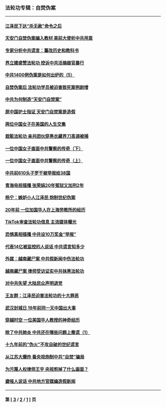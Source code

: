 ### 法轮功专辑：自焚伪案
---
#### [江泽民下达“杀无赦”命令之后](../../pages/nf5562/n13878084.md?09130430) 
#### [天安门自焚伪案编入教材 美前大使析中共用意](../../pages/nf5562/n13791932.md?09130430) 
#### [专家分析中共谎言：纂改历史和教科书](../../pages/nf5562/n13781542.md?09130430) 
#### [界立建盛赞法轮功 控诉中共活摘器官暴行](../../pages/nf5562/n13781971.md?09130430) 
#### [中共1400例伪案是如何出炉的（5）](../../pages/nf5562/n13226831.md?09130430) 
#### [自焚伪案后 法轮功学员被迫害致死案例剧增](../../pages/nf5562/n13190600.md?09130430) 
#### [中共为何制造“天安门自焚案”](../../pages/nf5562/n13183270.md?09130430) 
#### [原中国护士指证 天安门自焚案是造假](../../pages/nf5562/n13172289.md?09130430) 
#### [两位中国女子在美国的人生交集](../../pages/nf5562/n13156138.md?09130430) 
#### [栽赃法轮功 亲共团伙穿黑衣藏界刀高调被捕](../../pages/nf5562/n13073780.md?09130430) 
#### [一位中国女子直面中共警察的传奇（下）](../../pages/nf5562/n12989706.md?09130430) 
#### [一位中国女子直面中共警察的传奇（上）](../../pages/nf5562/n12985072.md?09130430) 
#### [中共前610头子罗干被举报给38国](../../pages/nf5562/n12975419.md?09130430) 
#### [青海电视插播 张荣娟20年冤狱又加刑2年](../../pages/nf5562/n12738166.md?09130430) 
#### [杨宁：嫉妒小人江泽民 炮制世纪伪案](../../pages/nf5562/n12724108.md?09130430) 
#### [20年前 一位加国华人在上海劳教所的经历](../../pages/nf5562/n12707932.md?09130430) 
#### [TikTok审查法轮功信息 主流媒体曝光](../../pages/nf5562/n12362336.md?09130430) 
#### [恐惧真相插播 中共设10万奖金“举报”](../../pages/nf5562/n12306396.md?09130430) 
#### [代表14亿被监控的人说话 中共谎言知多少](../../pages/nf5562/n12297484.md?09130430) 
#### [外媒：越南藏尸案 中共假新闻中伤法轮功](../../pages/nf5562/n12264411.md?09130430) 
#### [越南藏尸案 律师受访证实中共抹黑法轮功](../../pages/nf5562/n12261878.md?09130430) 
#### [对中共失望 大陆民众声明退党](../../pages/nf5562/n12187315.md?09130430) 
#### [王友群：江泽民迫害法轮功的十大罪恶](../../pages/nf5562/n12169074.md?09130430) 
#### [武汉封城日 19年前同一天中国出大事](../../pages/nf5562/n12150901.md?09130430) 
#### [穿越时空  一位美国华人教授的神奇经历](../../pages/nf5562/n12097460.md?09130430) 
#### [除了中共肺炎 中共还在哪些问题上撒谎（1）](../../pages/nf5562/n11955770.md?09130430) 
#### [十九年前的“伪火”不攻自破的世纪谎言](../../pages/nf5562/n11813238.md?09130430) 
#### [从江苏大爆炸 看央视炮制中共“自焚”骗局](../../pages/nf5562/n11140275.md?09130430) 
#### [为污蔑人权律师王宇 央视剪掉了什么画面？](../../pages/nf5562/n11130142.md?09130430) 
#### [聋哑人说话 中共地方官媒编造假新闻](../../pages/nf5562/n11006067.md?09130430) 

---
#### 第 [ [3](./3.md?09130430) / [2](./2.md?09130430) / [1](./1.md?09130430) ] 页
